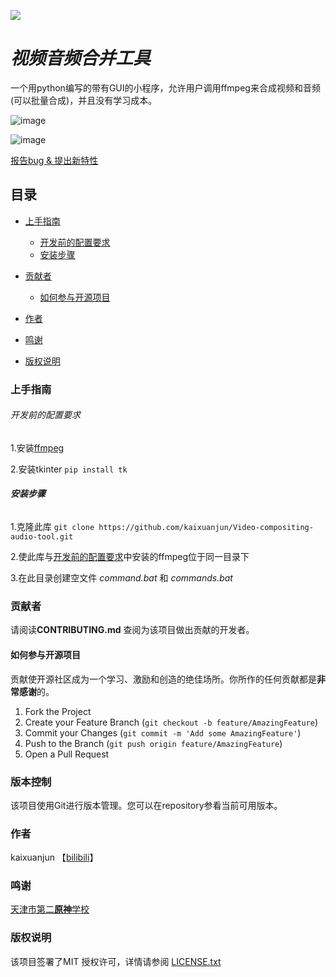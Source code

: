 ![](https://ffmpeg.org/favicon.ico#pic_center) 
# ***视频音频合并工具*** 
一个用python编写的带有GUI的小程序，允许用户调用ffmpeg来合成视频和音频(可以批量合成)，并且没有学习成本。



![image](https://github.com/kaixuanjun/Video-compositing-audio-tool/assets/97443013/d3ce7741-993d-48ea-b58d-fca3fae0720b)


![image](https://github.com/kaixuanjun/Video-compositing-audio-tool/assets/97443013/91fa51db-307e-456b-adc2-9596b5a52924)


[报告bug & 提出新特性](https://github.com/kaixuanjun/Video-compositing-audio-tool/issues)



## 目录

- [上手指南](#上手指南)
  - [开发前的配置要求](#开发前的配置要求)
  - [安装步骤](#安装步骤)
- [贡献者](#贡献者)
  - [如何参与开源项目](#如何参与开源项目)

- [作者](#作者)
- [鸣谢](#鸣谢)
- [版权说明](#版权说明)

### 上手指南

###### 开发前的配置要求
1.安装[ffmpeg](https://ffmpeg.org/)  

2.安装tkinter
    ```
    pip install tk
    ```

###### **安装步骤**

1.克隆此库
    ```
    git clone https://github.com/kaixuanjun/Video-compositing-audio-tool.git
    ```

2.使此库与[开发前的配置要求](#开发前的配置要求)中安装的ffmpeg位于同一目录下

3.在此目录创建空文件 *command.bat* 和 *commands.bat* 

### 贡献者

请阅读**CONTRIBUTING.md** 查阅为该项目做出贡献的开发者。

#### 如何参与开源项目

贡献使开源社区成为一个学习、激励和创造的绝佳场所。你所作的任何贡献都是**非常感谢**的。


1. Fork the Project
2. Create your Feature Branch (`git checkout -b feature/AmazingFeature`)
3. Commit your Changes (`git commit -m 'Add some AmazingFeature'`)
4. Push to the Branch (`git push origin feature/AmazingFeature`)
5. Open a Pull Request



### 版本控制

该项目使用Git进行版本管理。您可以在repository参看当前可用版本。

### 作者
kaixuanjun 【[bilibili](https://space.bilibili.com/486362471)】

### 鸣谢
[天津市第二](https://www.tj2nankai.cn/)[**原神**](https://www.yuanshen.com/#/)[学校](https://www.tj2nankai.cn/)

### 版权说明

该项目签署了MIT 授权许可，详情请参阅 [LICENSE.txt](https://github.com/kaixuanjun/Video-compositing-audio-tool/blob/main/LICENSE.txt)




